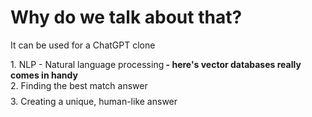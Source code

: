 
# Why do we talk about that?
It can be used for a ChatGPT clone


<div v-click="2">
1. NLP - Natural language processing<span v-click="4" style="font-weight: bold"> - here's vector databases really comes in handy</span>
</div>
<div v-click="3" style="margin-bottom: 8px">
2. Finding the best match answer
</div>
<div v-click="4" style="margin-bottom: 8px">
3. Creating a unique, human-like answer
</div>
